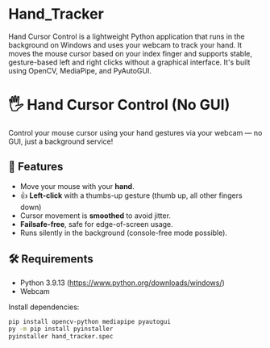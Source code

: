 # Hand_Tracker
Hand Cursor Control is a lightweight Python application that runs in the background on Windows and uses your webcam to track your hand. It moves the mouse cursor based on your index finger and supports stable, gesture-based left and right clicks without a graphical interface. It's built using OpenCV, MediaPipe, and PyAutoGUI.

# 🖐️ Hand Cursor Control (No GUI)

Control your mouse cursor using your hand gestures via your webcam — no GUI, just a background service!

## 🔧 Features

- Move your mouse with your **hand**.
- 👍 **Left-click** with a thumbs-up gesture (thumb up, all other fingers down)
- Cursor movement is **smoothed** to avoid jitter.
- **Failsafe-free**, safe for edge-of-screen usage.
- Runs silently in the background (console-free mode possible).

## 🛠️ Requirements

- Python 3.9.13  (https://www.python.org/downloads/windows/) 
- Webcam

Install dependencies:

```bash
pip install opencv-python mediapipe pyautogui
py -m pip install pyinstaller
pyinstaller hand_tracker.spec
```



